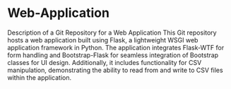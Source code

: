# Web-Application

Description of a Git Repository for a Web Application
This Git repository hosts a web application built using Flask, a lightweight WSGI web application framework in Python. 
The application integrates Flask-WTF for form handling and Bootstrap-Flask for seamless integration of Bootstrap classes for UI design. 
Additionally, it includes functionality for CSV manipulation, demonstrating the ability to read from and write to CSV files within the application.
